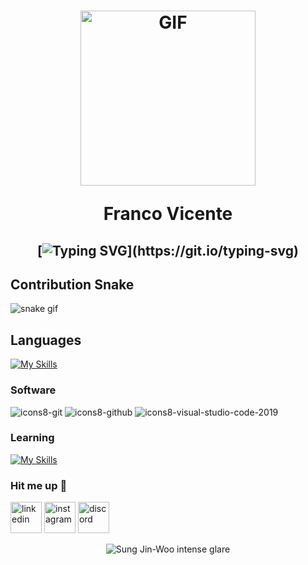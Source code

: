 <h1 align="center">
  <img alt="GIF" src="https://i.imgur.com/urHCjUW.gif" height="280" />

  <p/>
Franco Vicente
  
  <h2 align="center">
    
[![Typing SVG](https://readme-typing-svg.herokuapp.com?duration=3000&center=true&width=450&lines=Welcome+to+my+Github+Page!;I'm+Franco.;I'm+a+student+in+Buenos+Aires.;I'm+always+expanding+my+tech+stack!)](https://git.io/typing-svg)


## Contribution Snake 
![snake gif](https://github.com/null3000/null3000/blob/output/github-contribution-grid-snake.svg)

## Languages

[![My Skills](https://skillicons.dev/icons?i=java,html,python)](https://skillicons.dev)



### Software

<p>
	
![icons8-git](https://user-images.githubusercontent.com/76852813/172722126-2495793f-c4f3-43cc-bfb2-14e1d6f4d3a2.svg)
![icons8-github](https://user-images.githubusercontent.com/76852813/172732353-d8b662eb-8f1c-453a-82f4-00132b440aaa.svg)
![icons8-visual-studio-code-2019](https://user-images.githubusercontent.com/76852813/172722742-4c84455a-830a-4f69-8dcd-ac9437e52251.svg)

### Learning

<p>

[![My Skills](https://skillicons.dev/icons?i=spring,angular,react,aws)](https://skillicons.dev)

### Hit me up 💬
[<img src="https://img.icons8.com/fluency/48/linkedin.png" alt="linkedin" height="50"/>](https://www.linkedin.com/in/franco-vicente-3b6097346/)
 [<img src="https://img.icons8.com/fluency/48/instagram-new.png" alt="instagram" height="50"/>](https://www.instagram.com/frrann.n/)
 [<img src="https://img.icons8.com/fluency/48/discord-logo.png" alt="discord" height="50"/>](https://discord.com/users/424016595229212672)


<div align="center">
  <img src="https://i.pinimg.com/originals/c1/92/bd/c192bda0c297e27c0f155084e2c9db7c.gif" alt="Sung Jin-Woo intense glare" />
</div>

 






